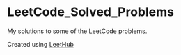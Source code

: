 # LeetCode_Solved_Problems

My solutions to some of the LeetCode problems.



Created using [LeetHub](https://github.com/QasimWani/LeetHub)
